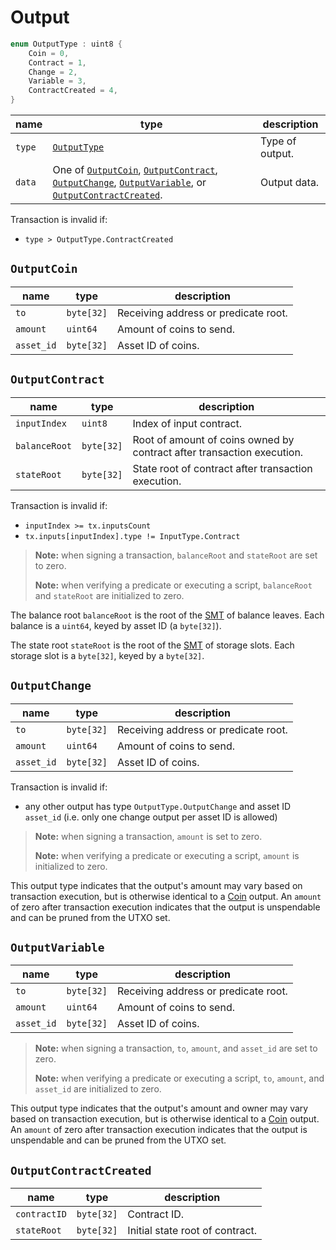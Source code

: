 # Output

```c++
enum OutputType : uint8 {
    Coin = 0,
    Contract = 1,
    Change = 2,
    Variable = 3,
    ContractCreated = 4,
}
```

| name   | type                                                                                                                                                                                       | description     |
|--------|--------------------------------------------------------------------------------------------------------------------------------------------------------------------------------------------|-----------------|
| `type` | [`OutputType`](#output)                                                                                                                                                                      | Type of output. |
| `data` | One of [`OutputCoin`](#outputcoin), [`OutputContract`](#outputcontract), [`OutputChange`](#outputchange), [`OutputVariable`](#outputvariable), or [`OutputContractCreated`](#outputcontractcreated). | Output data.    |

Transaction is invalid if:

- `type > OutputType.ContractCreated`

## `OutputCoin`

| name       | type       | description                          |
|------------|------------|--------------------------------------|
| `to`       | `byte[32]` | Receiving address or predicate root. |
| `amount`   | `uint64`   | Amount of coins to send.             |
| `asset_id` | `byte[32]` | Asset ID of coins.                   |

## `OutputContract`

| name          | type       | description                                                            |
|---------------|------------|------------------------------------------------------------------------|
| `inputIndex`  | `uint8`    | Index of input contract.                                               |
| `balanceRoot` | `byte[32]` | Root of amount of coins owned by contract after transaction execution. |
| `stateRoot`   | `byte[32]` | State root of contract after transaction execution.                    |

Transaction is invalid if:

- `inputIndex >= tx.inputsCount`
- `tx.inputs[inputIndex].type != InputType.Contract`

> **Note:** when signing a transaction, `balanceRoot` and `stateRoot` are set to zero.
>
> **Note:** when verifying a predicate or executing a script, `balanceRoot` and `stateRoot` are initialized to zero.

The balance root `balanceRoot` is the root of the [SMT](../protocol/cryptographic-primitives.md#sparse-merkle-tree) of balance leaves. Each balance is a `uint64`, keyed by asset ID (a `byte[32]`).

The state root `stateRoot` is the root of the [SMT](../protocol/cryptographic-primitives.md#sparse-merkle-tree) of storage slots. Each storage slot is a `byte[32]`, keyed by a `byte[32]`.

## `OutputChange`

| name       | type       | description                          |
|------------|------------|--------------------------------------|
| `to`       | `byte[32]` | Receiving address or predicate root. |
| `amount`   | `uint64`   | Amount of coins to send.             |
| `asset_id` | `byte[32]` | Asset ID of coins.                   |

Transaction is invalid if:

- any other output has type `OutputType.OutputChange` and asset ID `asset_id` (i.e. only one change output per asset ID is allowed)

> **Note:** when signing a transaction, `amount` is set to zero.
>
> **Note:** when verifying a predicate or executing a script, `amount` is initialized to zero.

This output type indicates that the output's amount may vary based on transaction execution, but is otherwise identical to a [Coin](#outputcoin) output. An `amount` of zero after transaction execution indicates that the output is unspendable and can be pruned from the UTXO set.

## `OutputVariable`

| name       | type       | description                          |
|------------|------------|--------------------------------------|
| `to`       | `byte[32]` | Receiving address or predicate root. |
| `amount`   | `uint64`   | Amount of coins to send.             |
| `asset_id` | `byte[32]` | Asset ID of coins.                   |

> **Note:** when signing a transaction, `to`, `amount`, and `asset_id` are set to zero.
>
> **Note:** when verifying a predicate or executing a script, `to`, `amount`, and `asset_id` are initialized to zero.

This output type indicates that the output's amount and owner may vary based on transaction execution, but is otherwise identical to a [Coin](#outputcoin) output. An `amount` of zero after transaction execution indicates that the output is unspendable and can be pruned from the UTXO set.

## `OutputContractCreated`

| name         | type       | description                     |
|--------------|------------|---------------------------------|
| `contractID` | `byte[32]` | Contract ID.                    |
| `stateRoot`  | `byte[32]` | Initial state root of contract. |
